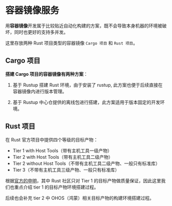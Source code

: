 # 容器镜像服务

用**容器镜像**开发属于比较贴近自动化构建的方案，既不会导致本身机器的环境被破坏，同时也更好的支持多并发。

这里存放两种 Rust 项目类型的容器镜像 `Cargo 项目` 和 `Rust 项目`。

## Cargo 项目

**搭建 Cargo 项目的容器镜像有两种方案**：

1. 基于 Rustup 搭建 Rust 环境，由于安装了 rustup, 此方案也便于后续直接在容器镜像内进行版本管理。

2. 基于 Rustup 中心仓提供的离线包进行搭建，此方案适用于版本固定的开发环境。

## Rust 项目

在 Rust 官方项目中提供四个等级的目标产物：

- Tier 1 with Host Tools（带有主机工具一级产物）
- Tier 2 with Host Tools（带有主机工具二级产物）
- Tier 2 without Host Tools（不带有主机工具二级产物、一般只有标准库）
- Tier 3（不带有主机工具三级产物、一般只有标准库）

根据[官方的申明](https://doc.rust-lang.org/nightly/rustc/platform-support.html#tier-1-with-host-tools)，其中 Rust 社区只对 Tier 1 的目标产物做质量保证，因此这里我们也重点介绍 tier 1 的目标产物环境搭建过程。

后续也会补充 tier 2 中 OHOS（鸿蒙）相关目标产物的构建环境搭建过程。
